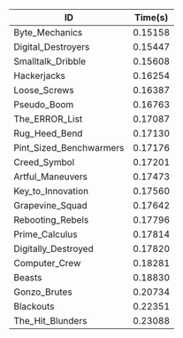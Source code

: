 |ID|Time(s)|
|-|-|
|Byte_Mechanics|0.15158|
|Digital_Destroyers|0.15447|
|Smalltalk_Dribble|0.15608|
|Hackerjacks|0.16254|
|Loose_Screws|0.16387|
|Pseudo_Boom|0.16763|
|The_ERROR_List|0.17087|
|Rug_Heed_Bend|0.17130|
|Pint_Sized_Benchwarmers|0.17176|
|Creed_Symbol|0.17201|
|Artful_Maneuvers|0.17473|
|Key_to_Innovation|0.17560|
|Grapevine_Squad|0.17642|
|Rebooting_Rebels|0.17796|
|Prime_Calculus|0.17814|
|Digitally_Destroyed|0.17820|
|Computer_Crew|0.18281|
|Beasts|0.18830|
|Gonzo_Brutes|0.20734|
|Blackouts|0.22351|
|The_Hit_Blunders|0.23088|
